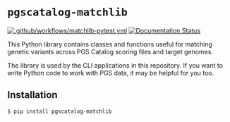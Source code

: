 # `pgscatalog-matchlib`

[![.github/workflows/matchlib-pytest.yml](https://github.com/PGScatalog/pygscatalog/actions/workflows/matchlib-pytest.yml/badge.svg?branch=main)](https://github.com/PGScatalog/pygscatalog/actions/workflows/matchlib-pytest.yml)
[![Documentation Status](https://readthedocs.org/projects/pygscatalog/badge/?version=latest)](https://pygscatalog.readthedocs.io/en/latest/autoapi/pgscatalog/matchlib/index.html)

This Python library contains classes and functions useful for matching genetic variants across PGS Catalog scoring files and target genomes.

The library is used by the CLI applications in this repository. If you want to write Python code to work with PGS data, it may be helpful for you too. 

## Installation 

```
$ pip install pgscatalog-matchlib
```
